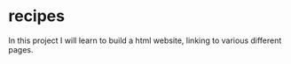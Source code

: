 # recipes
In this project I will learn to build a html website, 
linking to various different pages.